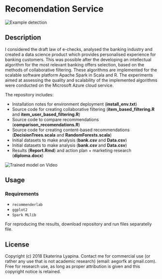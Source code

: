 # Recomendation Service
![Example detection](assets/RFM.png)
## Description

I considered the draft law of e-checks, analysed the banking industry and created a data science product which provides 
personalised experience for banking customers. This was possible after the developing an intellectual algorithm for the 
most relevant banking offers selection, based on the methods of collaborative filtering. These algorithms are implemented 
for the scalable software platform Apache Spark in Scala and R. The experiments aimed at assessing the quality and 
scalability of the implemented algorithms were conducted on the Microsoft Azure cloud service.

The repository includes:
* Installation notes for environment deployment (**install_env.txt**)
* Source code for creating collaborative filtering (**item_based_filtering.R** and **item_user_based_filtering.R**)
* Source code to compare recommendations (**comparison_recomendations.R**)
* Source code for creating content-based recommendations (**DecisionTrees.scala** and **RandomForests.scala**)
* Initial datasets to make analysis (**bank.csv** and **Data.csv**)
* Initial datasets to make analysis (**bank.csv** and **Data.csv**)
* Results (**Report.Rmd**) and action plan + marketing research (**diploma.docx**)

![Trained model on Video](assets/sales.png)

## Usage
### Requirements
* `recommenderlab`
* `ggplot2`
* `Spark MLlib`


For reproducing the results, download repository and run files separatelly file.

## License
Copyright (c) 2018 Ekaterina Lyapina. Contact me for commercial use (or rather any use that is not academic research) (email: aegorfk at gmail.com). Free for research use, as long as proper attribution is given and this copyright notice is retained.
